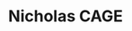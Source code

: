 ---
pid: ch1088
title: Nicholas CAGE
location_transcription: City Hall
coordinates: "[-75.16450849477, 39.953026808382]"
zipcode: 
gen_neighborhood: 
neighborhood: 
outside_phl: 
age: 
age_range: 
instagram: 
image_file_name: ch_108.jpg
proposal_transcription: 
topic: Pop Culture
topic_summary: '0'
type: Sculpture Statue
keywords_other: Nicholas Cage, Pun
credit: Willa
image_labels: 
twitter: 
facebook: 
permalink: "/monuments/ch1088/"
layout: item-page
---